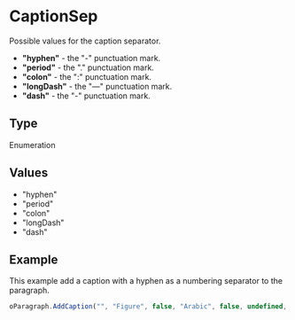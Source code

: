 # CaptionSep

Possible values for the caption separator.* **"hyphen"** - the "-" punctuation mark.* **"period"** - the "." punctuation mark.* **"colon"** - the ":" punctuation mark.* **"longDash"** - the "—" punctuation mark.* **"dash"** - the "-" punctuation mark.

## Type

Enumeration

## Values

- "hyphen"
- "period"
- "colon"
- "longDash"
- "dash"


## Example

This example add a caption with a hyphen as a numbering separator to the paragraph.

```javascript
oParagraph.AddCaption("", "Figure", false, "Arabic", false, undefined, "hyphen");
```
